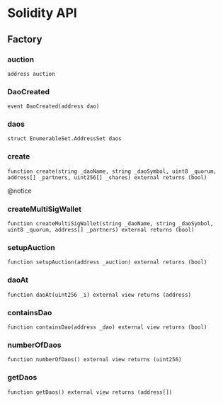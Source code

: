 # Solidity API

## Factory

### auction

```solidity
address auction
```

### DaoCreated

```solidity
event DaoCreated(address dao)
```

### daos

```solidity
struct EnumerableSet.AddressSet daos
```

### create

```solidity
function create(string _daoName, string _daoSymbol, uint8 _quorum, address[] _partners, uint256[] _shares) external returns (bool)
```

@notice

### createMultiSigWallet

```solidity
function createMultiSigWallet(string _daoName, string _daoSymbol, uint8 _quorum, address[] _partners) external returns (bool)
```

### setupAuction

```solidity
function setupAuction(address _auction) external returns (bool)
```

### daoAt

```solidity
function daoAt(uint256 _i) external view returns (address)
```

### containsDao

```solidity
function containsDao(address _dao) external view returns (bool)
```

### numberOfDaos

```solidity
function numberOfDaos() external view returns (uint256)
```

### getDaos

```solidity
function getDaos() external view returns (address[])
```

